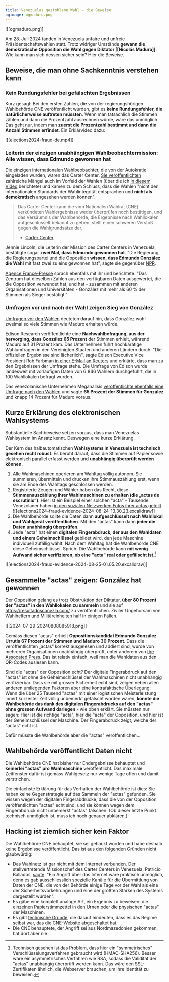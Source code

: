 ```yaml
---
title: Venezuelas gestohlene Wahl - die Beweise
ogimage: ogmaduro.png
---
```


![[ogmaduro.png]]

Am 28. Juli 2024 fanden in Venezuela unfaire und unfreie Präsidentschaftswahlen statt. Trotz widriger Umstände **gewann die demokratische Opposition die Wahl gegen Diktator [[Nicolás Maduro]]**. Wie kann man sich dessen sicher sein? Hier die Beweise.

## Beweise, die man ohne Sachkenntnis verstehen kann
### Kein Rundungsfehler bei gefälschten Ergebnissen

Kurz gesagt: Bei den ersten Zahlen, die von der regierungshörigen Wahlbehörde CNE veröffentlicht wurden, gibt es **keine Rundungsfehler, die natürlicherweise auftreten müssten**. Wenn man tatsächlich die Stimmen zählen und dann die Prozentzahl ausrechnen würde, wäre das unmöglich. Das geht nur, indem man **zuerst die Prozentzahl bestimmt und dann die Anzahl Stimmen erfindet**. Ein Erklärvideo dazu:

![[elections2024-fraud-de.mp4]]
### Leiterin der einzigen unabhängigen Wahlbeobachtermission: Alle wissen, dass Edmundo gewonnen hat

Die einzigen internationalen Wahlbeobachter, die von der Autokratie eingeladen wurden, waren das Carter Center. [Sie veröffentlichten](https://www.cartercenter.org/news/pr/2024/venezuela-073024.html) zahlreiche Mängel auch im Vorfeld der Wahlen (über die ich [in diesem Video](elections2024) berichtete) und kamen zu dem Schluss, dass die Wahlen "nicht den internationalen Standards der Wahlintegrität entsprachen und **nicht als demokratisch** angesehen werden können". 

> Das Carter Center kann die vom Nationalen Wahlrat (CNE) verkündeten Wahlergebnisse weder überprüfen noch bestätigen, und das Versäumnis der Wahlbehörde, die Ergebnisse nach Wahllokalen aufgeschlüsselt bekannt zu geben, stellt einen schweren Verstoß gegen die Wahlgrundsätze dar.
> 
> - [Carter Center](https://www.cartercenter.org/news/pr/2024/venezuela-073024.html)

Jennie Lincoln, die Leiterin der Mission des Carter Centers in Venezuela, bestätigte sogar **zwei Mal, dass Edmundo gewonnen hat**. "Die Regierung, die Regierungspartei und die Opposition **wissen, dass Edmundo González die Wahl** mit fast zwei zu eins gewonnen hat", sagte sie gegenüber [NPR](https://www.npr.org/2024/08/06/nx-s1-5064231/the-integrity-of-the-venezuelan-presidential-election-is-under-scrutiny). 

[Agence France-Presse](https://www.voanews.com/a/no-evidence-venezuela-vote-hacked-carter-center-election-monitor-says/7734334.html) sprach ebenfalls mit ihr und berichtete: "Das Zentrum hat dieselben Zahlen aus den verfügbaren Daten ausgewertet, die die Opposition verwendet hat, und hat - zusammen mit anderen Organisationen und Universitäten - González mit mehr als 60 % der Stimmen als Sieger bestätigt."

### Umfragen vor und nach der Wahl zeigen Sieg von González

[Umfragen vor den Wahlen](https://es.wikipedia.org/wiki/Anexo:Encuestas_y_sondeos_de_intenci%C3%B3n_de_voto_para_las_elecciones_presidenciales_de_Venezuela_de_2024) deuteten darauf hin, dass González wohl zweimal so viele Stimmen wie Maduro erhalten würde.

Edison Research veröffentlichte eine **Nachwahlbefragung, aus der hervorging, dass González 65 Prozent** der Stimmen erhielt, während Maduro auf 31 Prozent kam. Das Unternehmen führt hochkarätige Wahlumfragen in den Vereinigten Staaten und anderen Ländern durch. "Die offiziellen Ergebnisse sind lächerlich", sagte Edison Executive Vice President Rob Farbman [in einer E-Mail an Reuters](https://www.reuters.com/world/americas/government-opposition-both-claim-venezuela-election-win-official-results-2024-07-29/) und erklärte, dass man zu den Ergebnissen der Umfrage stehe. Die Umfrage von Edison wurde landesweit mit vorläufigen Daten von 6'846 Wählern durchgeführt, die in 100 Wahllokalen befragt wurden.

Das venezolanische Unternehmen Meganalisis [veröffentlichte ebenfalls eine Umfrage nach den Wahlen](https://x.com/Meganalisis/status/1817699015359639966) und sagte **65 Prozent der Stimmen für González** und knapp 14 Prozent für Maduro voraus.
## Kurze Erklärung des elektronischen Wahlsystems

Substantielle Sachbeweise setzen voraus, dass man Venezuelas Wahlsystem im Ansatz  kennt. Deswegen eine kurze Erklärung. 

Der Kern des halbautomatischen **Wahlsystems in Venezuela ist technisch gesehen recht robust**. Es beruht darauf, dass die Stimmen auf Papier sowie elektronisch parallel erfasst werden und **unabhängig überprüft werden können**.

1) Alle Wahlmaschinen operieren am Wahltag völlig autonom. Sie summieren, übermitteln und drucken ihre Stimmauszählung erst, wenn sie am Ende des Wahltags geschlossen werden.
2) Registrierte Zeugen und Wähler haben das Recht, diese **Stimmenauszählung ihrer Wahlmaschinen zu erhalten (die „actas de escrutinio“)**. Hier ist ein Beispiel einer solchen "acta" - Tausende Venezolaner haben [in den sozialen Netzwerken Fotos ihrer actas geteilt](https://x.com/DavidRomro/status/1817782928279007350).
	![[elections2024-fraud-evidence-2024-08-24-13.30.23.excalidraw]]
3) Die Wahlbehörde sollte die Daten dann **aufgeschlüsselt nach Wahllokal und Wahlgerät veröffentlichen**. Mit den "actas" kann dann **jeder die Daten unabhängig überprüfen**.
4) Jede "acta" hat einen **digitalen Fingerabdruck, der aus den Wahldaten und einem Geheimschlüssel** gebildet wird, den jede Maschine individuell zufällig wählt. Nach dem Wahltag hat die Wahlbehörde CNE diese Geheimschlüssel. Sprich: Die Wahlbehörde kann **mit wenig Aufwand sicher verifizieren, ob eine "acta" real oder gefälscht ist**.[^asym]

[^asym]: Technisch gesehen ist das Problem, dass hier ein "symmetrisches" Verschlüsselungsverfahren gebraucht wird (HMAC-SHA256). Besser wäre ein asymmetrisches Verfahren wie RSA, sodass die Validität der "actas" unabhängig überprüft werden kann. Das wäre den SSL-Zertifikaten ähnlich, die Webserver brauchen, um ihre Identität zu beweisen.

![[elections2024-fraud-evidence-2024-08-25-01.05.20.excalidraw]]

## Gesammelte "actas" zeigen: González hat gewonnen

Der Opposition gelang es [trotz Obstruktion der Diktatur](https://youtu.be/pb6L451bnkk?si=8Hk4A7ymGKmXwAoE&t=194), **über 80 Prozent der "actas" in den Wahllokalen zu sammeln** und sie auf https://resultadosconvzla.com/ zu veröffentlichen. Ziviler Ungehorsam von Wahlhelfern und Militäreinheiten half in einigen Fällen.

![[2024-07-29-20240808085918.png]]

Gemäss diesen "actas" erhielt **Oppositionskandidat Edmundo González Urrutia 67 Prozent der Stimmen und Maduro 30 Prozent**. Dass die veröffentlichten „actas“ korrekt ausgelesen und addiert sind, wurde von mehreren Organisationen unabhängig überprüft, unter anderem von [the Assocated Press](https://apnews.com/article/venezuela-maduro-machado-biden-gonzalez-a625eb01979bc9cf5570d03242f198b1). Das ist relativ einfach, weil man die Wahldaten aus den QR-Codes auslesen kann.

Sind die "actas" der Opposition echt? Der digitale Fingerabdruck auf den "actas" ist ohne die Geheimschlüssel der Wahlmaschinen nicht unabhängig verifizierbar. Dass sie mit grosser Sicherheit echt sind, zeigen neben allen anderen umliegenden Faktoren aber eine kontrafaktische Überlegung: Wenn die über 25 Tausend "actas" mit einer logistischen Meisterleistung innert kürzester Zeit völlig unbemerkt gefälscht worden wären, **könnte die Wahlbehörde das dank des digitalen Fingerabdrucks auf den "actas" ohne grossen Aufwand darlegen** - wie oben erklärt. Sie müssten nur sagen: Hier ist die richtige "acta", hier die "acta" der Opposition, und hier ist der Geheimschlüssel der Maschine. Der Fingerabdruck zeigt, welche der "actas" echt ist. 

Dafür müsste die Wahlbehörde aber die "actas" veröffentlichen...
## Wahlbehörde veröffentlicht Daten nicht

Die Wahlbehörde CNE hat bisher nur Endergebnisse behauptet und **keinerlei "actas" pro Wahlmaschine** veröffentlicht. Das maximale Zeitfenster dafür ist gemäss Wahlgesetz nur wenige Tage offen und damit verstrichen.

Die einfachste Erklärung für das Verhalten der Wahlbehörde ist dies: Sie haben keine Gegenstrategie auf das Sammeln der "actas" gefunden. Sie wissen wegen der digitalen Fingerabdrücke, dass die von der Opposition veröffentlichten "actas" echt sind, und sie können wegen dem Fingerabdruck nicht unbemerkt "actas" fälschen. (Ob dieser letzte Punkt technisch unmöglich ist, muss ich noch genauer abklären.)
## Hacking ist ziemlich sicher kein Faktor

Die Wahlbehörde CNE behauptet, sie sei gehackt worden und habe deshalb keine Ergebnisse veröffentlicht. Das ist aus den folgenden Gründen nicht glaubwürdig:
- Das Wahlnetz ist gar nicht mit dem Internet verbunden. Der stellvertretende Missionschef des Carter Centers in Venezuela, Patricio Ballados, [sagte](https://elestimulo.com/elecciones-2024/2024-08-04/centro-carter-no-hackeo-elecciones-venezuela/#Echobox=1722819448): "Ein Angriff über das Internet wäre praktisch unmöglich, denn es gab ausschliesslich spezielle Kanäle für die Übermittlung von Daten der CNE, die von der Behörde einige Tage vor der Wahl als eine der Sicherheitsvorkehrungen und eine der größten Stärken des Systems dargestellt wurden". 
- Es gäbe eine komplett analoge Art, ein Ergebnis zu beweisen: die einzelnen Papierstimmzettel in den Urnen oder die physischen "actas" der Maschinen.
- Es gibt [technische Gründe](https://x.com/phenobarbital/status/1818990019761091059), die darauf hindeuten, dass es das Regime selbst war, das die CNE-Website abgeschaltet hat.
- Die CNE behauptete, der Angriff sei aus Nordmazedonien gekommen, hat dort aber nie 

